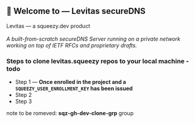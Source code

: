 ## 👋 Welcome to — Levitas secureDNS

Levitas — a squeezy.dev product\
\
*A built-from-scratch secureDNS Server running on a private network working on top of IETF RFCs and proprietary drafts.*

### Steps to clone levitas.squeezy repos to your local machine - todo

- Step 1 — __Once enrolled in the project and a `SQUEEZY_USER_ENROLLMENT_KEY` has been issued__
- Step 2
- Step 3

note to be romeved: **sqz-gh-dev-clone-grp** group

